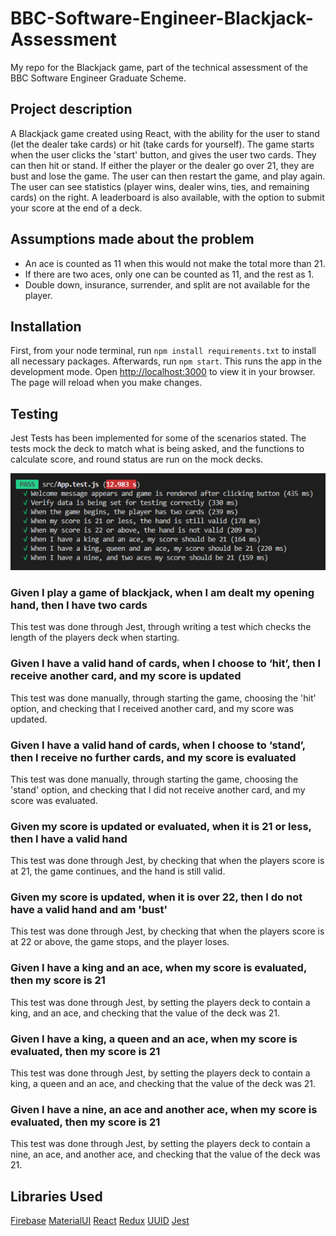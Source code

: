 # BBC-Software-Engineer-Blackjack-Assessment

My repo for the Blackjack game, part of the technical assessment of the BBC Software Engineer Graduate Scheme.

## Project description

A Blackjack game created using React, with the ability for the user to stand (let the dealer take cards) or hit (take cards for yourself). The game starts when the user clicks the 'start' button, and gives the user two cards. They can then hit or stand. If either the player or the dealer go over 21, they are bust and lose the game. The user can then restart the game, and play again. The user can see statistics (player wins, dealer wins, ties, and remaining cards) on the right. A leaderboard is also available, with the option to submit your score at the end of a deck.

## Assumptions made about the problem

- An ace is counted as 11 when this would not make the total more than 21.
- If there are two aces, only one can be counted as 11, and the rest as 1.
- Double down, insurance, surrender, and split are not available for the player.

## Installation

First, from your node terminal, run ```npm install requirements.txt``` to install all necessary packages. Afterwards, run ```npm start```. This runs the app in the development mode.
Open [http://localhost:3000](http://localhost:3000) to view it in your browser.
The page will reload when you make changes.

## Testing

Jest Tests has been implemented for some of the scenarios stated. The tests mock the deck to match what is being asked, and the functions to calculate score, and round status are run on the mock decks.

![Unit Testing Status](images/passingtests.PNG)

### Given I play a game of blackjack, when I am dealt my opening hand, then I have two cards

This test was done through Jest, through writing a test which checks the length of the players deck when starting.

### Given I have a valid hand of cards, when I choose to ‘hit’, then I receive another card, and my score is updated

This test was done manually, through starting the game, choosing the 'hit' option, and checking that I received another card, and my score was updated.

### Given I have a valid hand of cards, when I choose to ‘stand’, then I receive no further cards, and my score is evaluated

This test was done manually, through starting the game, choosing the 'stand' option, and checking that I did not receive another card, and my score was evaluated.

### Given my score is updated or evaluated, when it is 21 or less, then I have a valid hand

This test was done through Jest, by checking that when the players score is at 21, the game continues, and the hand is still valid.

### Given my score is updated, when it is over 22, then I do not have a valid hand and am 'bust'

This test was done through Jest, by checking that when the players score is at 22 or above, the game stops, and the player loses.

### Given I have a king and an ace, when my score is evaluated, then my score is 21

This test was done through Jest, by setting the players deck to contain a king, and an ace, and checking that the value of the deck was 21.

### Given I have a king, a queen and an ace, when my score is evaluated, then my score is 21

This test was done through Jest, by setting the players deck to contain a king, a queen and an ace, and checking that the value of the deck was 21.

### Given I have a nine, an ace and another ace, when my score is evaluated, then my score is 21

This test was done through Jest, by setting the players deck to contain a nine, an ace, and another ace, and checking that the value of the deck was 21.

## Libraries Used

[Firebase](https://firebase.google.com/)
[MaterialUI](https://mui.com/)
[React](https://reactjs.org/)
[Redux](https://redux.js.org/)
[UUID](https://www.npmjs.com/package/uuid)
[Jest](https://jestjs.io/)
